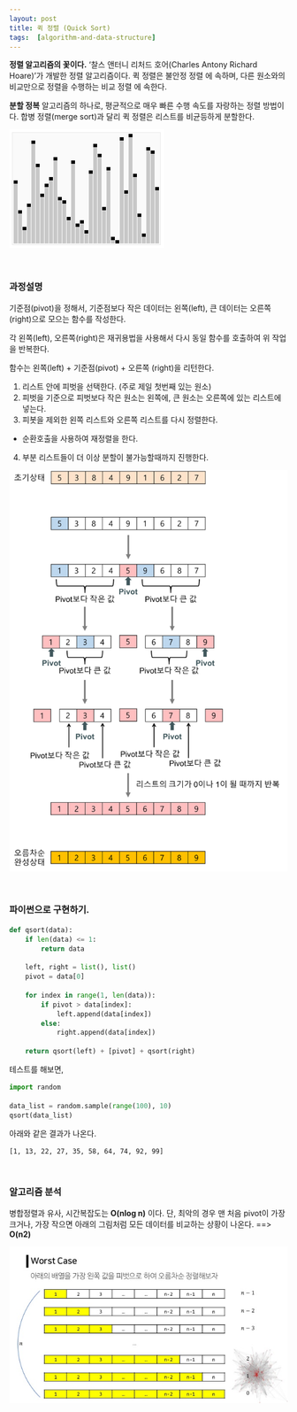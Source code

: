 ```yaml
---
layout: post
title: 퀵 정렬 (Quick Sort)
tags:  [algorithm-and-data-structure]
---
```


**정렬 알고리즘의 꽃이다.**
‘찰스 앤터니 리처드 호어(Charles Antony Richard Hoare)’가 개발한 정렬 알고리즘이다. 퀵 정렬은 불안정 정렬 에 속하며, 다른 원소와의 비교만으로 정렬을 수행하는 비교 정렬 에 속한다.

**분할 정복** 알고리즘의 하나로, 평균적으로 매우 빠른 수행 속도를 자랑하는 정렬 방법이다. 합병 정렬(merge sort)과 달리 퀵 정렬은 리스트를 비균등하게 분할한다.

![Alt text](/public/post/2020_01_03_Quick_Sort/animation.gif)

&nbsp;

### 과정설명

기준점(pivot)을 정해서, 기준점보다 작은 데이터는 왼쪽(left), 큰 데이터는 오른쪽(right)으로 모으는 함수를 작성한다.

각 왼쪽(left), 오른쪽(right)은 재귀용법을 사용해서 다시 동일 함수를 호출하여 위 작업을 반복한다.

함수는 왼쪽(left) + 기준점(pivot) + 오른쪽 (right)을 리턴한다.

1. 리스트 안에 피벗을 선택한다. (주로 제일 첫번째 있는 원소)
2. 피벗을 기준으로 피벗보다 작은 원소는 왼쪽에, 큰 원소는 오른쪽에 있는 리스트에 넣는다.
3. 피봇을 제외한 왼쪽 리스트와 오른쪽 리스트를 다시 정렬한다.
  * 순환호출을 사용하여 재정렬을 한다.
4. 부분 리스트들이 더 이상 분할이 불가능할때까지 진행한다.

![Alt text](/public/post/2020_01_03_Quick_Sort/quick_sort_ex.png)

&nbsp;

### 파이썬으로 구현하기.

~~~python
def qsort(data):
    if len(data) <= 1:
        return data

    left, right = list(), list()
    pivot = data[0]

    for index in range(1, len(data)):
        if pivot > data[index]:
            left.append(data[index])
        else:
            right.append(data[index])

    return qsort(left) + [pivot] + qsort(right)
~~~
테스트를 해보면,

~~~python
import random

data_list = random.sample(range(100), 10)
qsort(data_list)
~~~
아래와 같은 결과가 나온다.

~~~
[1, 13, 22, 27, 35, 58, 64, 74, 92, 99]
~~~

&nbsp;

### 알고리즘 분석

병합정렬과 유사, 시간복잡도는 **O(nlog n)** 이다. 단, 최악의 경우 맨 처음 pivot이 가장 크거나, 가장 작으면 아래의 그림처럼 모든 데이터를 비교하는 상황이 나온다. ==> **O(n2)**

![Alt text](/public/post/2020_01_03_Quick_Sort/quicksortworks.jpg)
